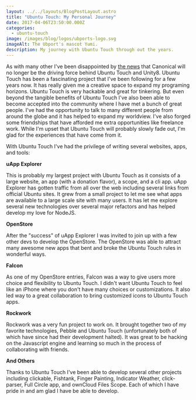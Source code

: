 ```yaml
---
layout: ../../layouts/BlogPostLayout.astro
title: "Ubuntu Touch: My Personal Journey"
date: 2017-04-06T23:50:00.000Z
categories:
  - ubuntu-touch
image: /images/blog/logos/ubports-logo.svg
imageAlt: The Ubport's mascot Yumi.
description: My journey with Ubuntu Touch through out the years.
---
```


As with many other I've been disappointed by [the news](https://canonical.com/blog/growing-ubuntu-for-cloud-and-iot-rather-than-phone-and-convergence)
that Canonical will no longer be the driving force behind Ubuntu Touch and Unity8.
Ubuntu Touch has been a fascinating project that I've been following for a few years
now. It has really given me a creative space to expand my programing horizons.
Ubuntu Touch is very hackable and great for tinkering. But even beyond the tangible
benefits of Ubuntu Touch I've also been able to become accepted into the community
where I have met a bunch of great people. I've had the opportunity to talk to
many different people from around the globe and it has helped to expand my worldview.
I've also forged some friendships that have afforded me extra opportunities like
freelance work. While I'm upset that Ubuntu Touch will probably slowly fade
out, I'm glad for the experiences that have come from it.

With Ubuntu Touch I've had the privilege of writing several websites, apps, and tools:

**uApp Explorer**

This is probably my largest project with Ubuntu Touch as it consists of a large
website, an app (with a donation flavor), a scope, and a cli app. uApp Explorer
has gotten traffic from all over the web including several links from official
Ubuntu sites. It grew from a small project to let me see what apps are available
to a large scale site with many users. It has let me explore several new technologies
over several major refactors and has helped develop my love for NodeJS.

**OpenStore**

After the "success" of uApp Explorer I was invited to join up with a few other devs
to develop the OpenStore. The OpenStore was able to attract many awesome new apps
that bent and broke the Ubuntu Touch rules in wonderful ways.

**Falcon**

As one of my OpenStore entries, Falcon was a way to give users more choice and
flexibility to Ubuntu Touch. I didn't want Ubuntu Touch to feel like an iPhone
where you don't have many choices or customizations. It also led way to a great
collaboration to bring customized icons to Ubuntu Touch apps.

**Rockwork**

Rockwork was a very fun project to work on. It brought together two of my favorite
technologies, Pebble and Ubuntu Touch (unfortunately both of which have since had
their development halted). It was great to be hacking on the Javascript engine
and learning so much in the process of collaborating with friends.

**And Others**

Thanks to Ubuntu Touch I've been able to develop several other projects including
clickable, Fishtank, Finger Painting, Indicator Weather, click-parser, Full Circle
app, and ownCloud Files Scope. Each of which I have pride in and am glad I have
be able to develop.
